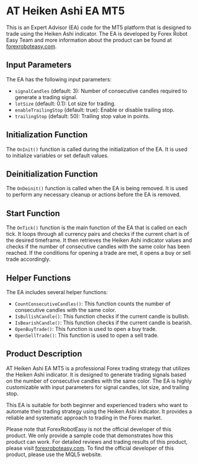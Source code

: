 # AT Heiken Ashi EA MT5

This is an Expert Advisor (EA) code for the MT5 platform that is designed to trade using the Heiken Ashi indicator. The EA is developed by Forex Robot Easy Team and more information about the product can be found at [forexroboteasy.com](https://www.forexroboteasy.com).

## Input Parameters

The EA has the following input parameters:

- `signalCandles` (default: 3): Number of consecutive candles required to generate a trading signal.
- `lotSize` (default: 0.1): Lot size for trading.
- `enableTrailingStop` (default: true): Enable or disable trailing stop.
- `trailingStop` (default: 50): Trailing stop value in points.

## Initialization Function

The `OnInit()` function is called during the initialization of the EA. It is used to initialize variables or set default values.

## Deinitialization Function

The `OnDeinit()` function is called when the EA is being removed. It is used to perform any necessary cleanup or actions before the EA is removed.

## Start Function

The `OnTick()` function is the main function of the EA that is called on each tick. It loops through all currency pairs and checks if the current chart is of the desired timeframe. It then retrieves the Heiken Ashi indicator values and checks if the number of consecutive candles with the same color has been reached. If the conditions for opening a trade are met, it opens a buy or sell trade accordingly.

## Helper Functions

The EA includes several helper functions:

- `CountConsecutiveCandles()`: This function counts the number of consecutive candles with the same color.
- `IsBullishCandle()`: This function checks if the current candle is bullish.
- `IsBearishCandle()`: This function checks if the current candle is bearish.
- `OpenBuyTrade()`: This function is used to open a buy trade.
- `OpenSellTrade()`: This function is used to open a sell trade.

## Product Description

AT Heiken Ashi EA MT5 is a professional Forex trading strategy that utilizes the Heiken Ashi indicator. It is designed to generate trading signals based on the number of consecutive candles with the same color. The EA is highly customizable with input parameters for signal candles, lot size, and trailing stop.

This EA is suitable for both beginner and experienced traders who want to automate their trading strategy using the Heiken Ashi indicator. It provides a reliable and systematic approach to trading in the Forex market.

Please note that ForexRobotEasy is not the official developer of this product. We only provide a sample code that demonstrates how this product can work. For detailed reviews and trading results of this product, please visit [forexroboteasy.com](https://forexroboteasy.com/forex-robot-review/review-at-heiken-ashi-ea-mt5-a-professional-forex-traders-strategy-for-successful-trades/). To find the official developer of this product, please use the MQL5 website.
